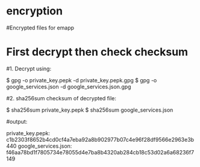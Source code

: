 # encryption
#Encrypted files for emapp
# First decrypt then check checksum


#1. Decrypt using:

$ gpg -o private_key.pepk -d private_key.pepk.gpg
$ gpg -o google_services.json -d google_services.json.gpg


#2. sha256sum checksum of decrypted file:

$ sha256sum private_key.pepk
$ sha256sum google_services.json

#output:

private_key.pepk: c1b2303f8652b4cd0cf4a7eba92a8b902977b07c4e96f28df9566e2963e3b440
google_services.json: f46aa78bd1f7805734e78055d4e7ba8b4320ab284cb18c53d02a6a68236f7149
